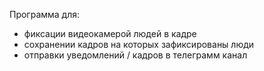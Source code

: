 Программа для: 
- фиксации видеокамерой людей в кадре
- сохранении кадров на которых зафиксированы люди
- отправки уведомлений / кадров в телеграмм канал